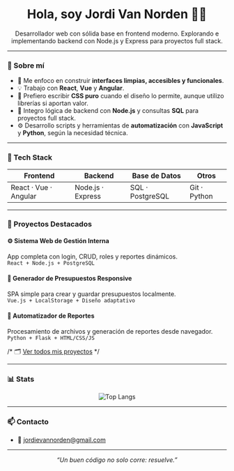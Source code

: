 <h1 align="center">Hola, soy Jordi Van Norden 👨‍💻</h1>
<p align="center">
Desarrollador web con sólida base en frontend moderno. Explorando e implementando backend con Node.js y Express para proyectos full stack.
</p>

---

### 💼 Sobre mí

- 🎯 Me enfoco en construir **interfaces limpias, accesibles y funcionales**.
- 💡 Trabajo con **React**, **Vue** y **Angular**.
- 🎨 Prefiero escribir **CSS puro** cuando el diseño lo permite, aunque utilizo librerías si aportan valor.
- 🔧 Integro lógica de backend con **Node.js** y consultas **SQL** para proyectos full stack.
- ⚙️ Desarrollo scripts y herramientas de **automatización** con **JavaScript** y **Python**, según la necesidad técnica.

---

### 🧰 Tech Stack

<div align="center">

| Frontend       | Backend           | Base de Datos     | Otros            |
|----------------|-------------------|-------------------|------------------|
| React · Vue · Angular   | Node.js · Express| SQL · PostgreSQL      | Git · Python     |


</div>

---

### 🚀 Proyectos Destacados

#### ⚙️ Sistema Web de Gestión Interna
App completa con login, CRUD, roles y reportes dinámicos.  
`React + Node.js + PostgreSQL`

#### 🧾 Generador de Presupuestos Responsive
SPA simple para crear y guardar presupuestos localmente.  
`Vue.js + LocalStorage + Diseño adaptativo`

#### 🔁 Automatizador de Reportes
Procesamiento de archivos y generación de reportes desde navegador.  
`Python + Flask + HTML/CSS/JS`

/* 🗂️ [Ver todos mis proyectos](https://github.com/jordivann?tab=repositories) */ 

---

### 📊 Stats

<p align="center">
  <img src="https://github-readme-stats.vercel.app/api/top-langs/?username=jordivann&layout=compact&theme=tokyonight" alt="Top Langs" />
</p>

---

### 📫 Contacto

- 📧 jordievannorden@gmail.com  


---

<p align="center">
  <em>“Un buen código no solo corre: resuelve.”</em>
</p>
